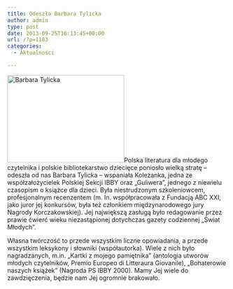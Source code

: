 ```yaml
---
title: Odeszła Barbara Tylicka
author: admin
type: post
date: 2013-09-25T16:13:45+00:00
url: /?p=1183
categories:
  - Aktualności

---
```


  <a href="http://www.ibby.pl/wp-content/uploads/2013/09/Barbara-Tylicka-2.jpg" rel="lightbox[1183]"><img class="alignleft size-medium wp-image-1184" alt="Barbara Tylicka" src="http://www.ibby.pl/wp-content/uploads/2013/09/Barbara-Tylicka-2-267x200.jpg" width="267" height="200" srcset="http://www.ibby.pl/wp-content/uploads/2013/09/Barbara-Tylicka-2-267x200.jpg 267w, http://www.ibby.pl/wp-content/uploads/2013/09/Barbara-Tylicka-2-133x100.jpg 133w, http://www.ibby.pl/wp-content/uploads/2013/09/Barbara-Tylicka-2.jpg 800w" sizes="(max-width: 267px) 100vw, 267px" /></a>Polska literatura dla młodego czytelnika i polskie bibliotekarstwo dziecięce poniosło wielką stratę &#8211; odeszła od nas Barbara Tylicka &#8211; wspaniała Koleżanka, jedna ze współzałożycielek Polskiej Sekcji IBBY oraz &#8222;Guliwera&#8221;, jednego z niewielu czasopism o książce dla dzieci. Była niestrudzonym szkoleniowcem, profesjonalnym recenzentem (m. In. współpracowała z Fundacją ABC XXI, jako juror jej konkursów, była też członkiem międzynarodowego jury Nagrody Korczakowskiej). Jej największą zasługą było redagowanie przez prawie ćwierć wieku niezastąpionej dotychczas gazety codziennej „Świat Młodych”.
<!--more-->
Własna twórczość to przede wszystkim liczne opowiadania, a przede wszystkim leksykony i słowniki (współautorka). Wiele z nich było nagradzanych, m.in. &#8222;Kartki z mojego pamiętnika&#8221; (antologia utworów młodych czytelników, Premio Europeo di Litteraura Giovanile), &#8222;Bohaterowie naszych książek&#8221; (Nagroda PS IBBY 2000).
Mamy Jej wiele do zawdzięczenia, będzie nam Jej ogromnie brakowało.
